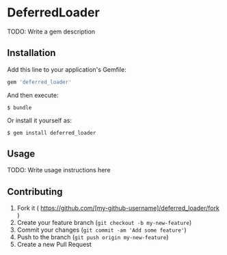 # DeferredLoader

TODO: Write a gem description

## Installation

Add this line to your application's Gemfile:

```ruby
gem 'deferred_loader'
```

And then execute:

    $ bundle

Or install it yourself as:

    $ gem install deferred_loader

## Usage

TODO: Write usage instructions here

## Contributing

1. Fork it ( https://github.com/[my-github-username]/deferred_loader/fork )
2. Create your feature branch (`git checkout -b my-new-feature`)
3. Commit your changes (`git commit -am 'Add some feature'`)
4. Push to the branch (`git push origin my-new-feature`)
5. Create a new Pull Request
